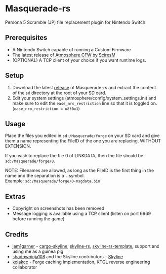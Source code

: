 # Masquerade-rs

Persona 5 Scramble (JP) file replacement plugin for Nintendo Switch.

## Prerequisites

* A Nintendo Switch capable of running a Custom Firmware
* The latest release of [Atmosphere CFW](https://github.com/Atmosphere-NX/Atmosphere/releases) by [SciresM](https://github.com/SciresM)
* (OPTIONAL) A TCP client of your choice if you want runtime logs.

## Setup

1. Download the latest [release](https://github.com/Raytwo/masquerade-rs/releases) of Masquerade-rs and extract the content of the ``sd`` directory at the root of your SD card.
2. Edit your system settings (atmosphere/config/system_settings.ini) and make sure to edit the ``ease_nro_restriction`` line so that it is toggled on. (``ease_nro_restriction = u8!0x1``)

## Usage

Place the files you edited in ``sd:/Masquerade/forge`` on your SD card and give them a name representing the FileID of the one you are replacing, WITHOUT EXTENSION.

If you wish to replace the file 0 of LINKDATA, then the file should be ``sd:/Masquerade/forge/0``.

NOTE: Filenames are allowed, as long as the FileID is the first thing in the name and the separation is a ``-`` symbol.  
Example: ``sd:/Masquerade/forge/0-msgdata.bin``

## Extras

- Copyright on screenshots has been removed
- Message logging is available using a TCP client (listen on port 6969 before running the game)

## Credits
* [jam1garner](https://github.com/jam1garner) - [cargo-skyline](https://github.com/jam1garner/cargo-skyline), [skyline-rs](https://github.com/ultimate-research/skyline-rs), [skyline-rs-template](https://github.com/ultimate-research/skyline-rs-template), support and using me as a guinea pig
* [shadowninja108](https://github.com/shadowninja108) and the Skyline contributors - [Skyline](https://github.com/shadowninja108/Skyline)
* [kolakcc](https://github.com/kolakcc) - Forge caching implementation, KTGL reverse engineering collaborator